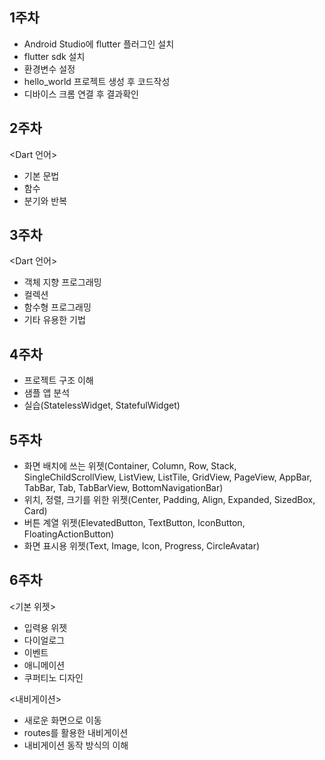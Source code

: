 <h2>1주차</h2>

- Android Studio에 flutter 플러그인 설치
- flutter sdk 설치
- 환경변수 설정
- hello_world 프로젝트 생성 후 코드작성
- 디바이스 크롬 연결 후 결과확인

<h2>2주차</h2>

<Dart 언어>
- 기본 문법
- 함수
- 분기와 반복

<h2>3주차</h2>

<Dart 언어>
- 객체 지향 프로그래밍
- 컬렉션
- 함수형 프로그래밍
- 기타 유용한 기법
  
<h2>4주차</h2>

- 프로젝트 구조 이해
- 샘플 앱 분석
- 실습(StatelessWidget, StatefulWidget)

<h2>5주차</h2>

- 화면 배치에 쓰는 위젯(Container, Column, Row, Stack, SingleChildScrollView, ListView, ListTile, GridView, PageView, AppBar, TabBar, Tab, TabBarView, BottomNavigationBar)
- 위치, 정렬, 크기를 위한 위젯(Center, Padding, Align, Expanded, SizedBox, Card)
- 버튼 계열 위젯(ElevatedButton, TextButton, IconButton, FloatingActionButton)
- 화면 표시용 위젯(Text, Image, Icon, Progress, CircleAvatar)

<h2>6주차</h2>

<기본 위젯>
- 입력용 위젯
- 다이얼로그
- 이벤트
- 애니메이션
- 쿠퍼티노 디자인

<내비게이션>
- 새로운 화면으로 이동
- routes를 활용한 내비게이션
- 내비게이션 동작 방식의 이해

